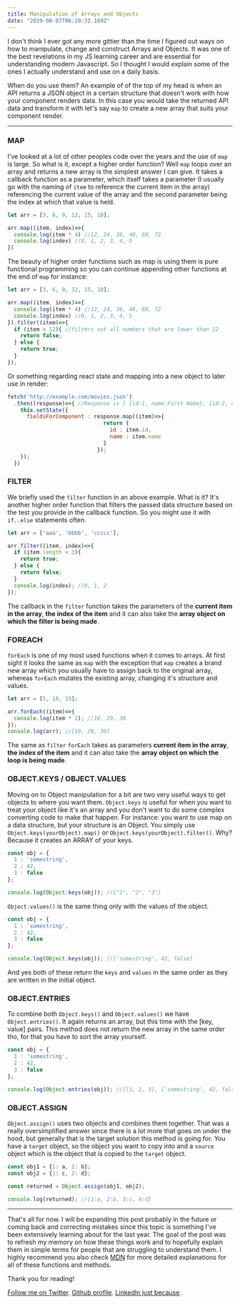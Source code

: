 ```yaml
---
title: Manipulation of Arrays and Objects
date: "2019-08-07T06:20:32.169Z"
---
```


I don't think I ever got any more gittier than the time I figured out ways on how to manipulate, change and construct Arrays and Objects. It was one of the best revelations in my JS learning career and are essential for understanding modern Javascript. So I thought I would explain some of the ones I actually understand and use on a daily basis.

When do you use them? An example of of the top of my head is when an API returns a JSON object in a certain structure that doesn't work with how your component renders data. In this case you would take the returned API data and transform it with let's say `map` to create a new array that suits your component render.

---

### MAP ###

I've looked at a lot of other peoples code over the years and the use of `map` is large. So what is it, except a higher order function? Well `map` loops over an array and returns a new array is the simplest answer I can give. It takes a callback function as a parameter, which itself takes a parameter (I usually go with the naming of `item` to reference the current item in the array) referencing the current value of the array and the second parameter being the index at which that value is held.

```javascript
let arr = [3, 6, 9, 12, 15, 18];

arr.map((item, index)=>{
  console.log(item * 4) //12, 24, 36, 48, 60, 72
  console.log(index) //0, 1, 2, 3, 4, 5
})
```

The beauty of higher order functions such as map is using them is pure functional programming so you can continue appending other functions at the end of `map` for instance:

```javascript
let arr = [3, 6, 9, 12, 15, 18];

arr.map((item, index)=>{
  console.log(item * 4) //12, 24, 36, 48, 60, 72
  console.log(index) //0, 1, 2, 3, 4, 5
}).filter((item)=>{
  if (item < 12){ //filters out all numbers that are lower than 12
    return false;
  } else {
    return true;
  }
});
```

Or something regarding react state and mapping into a new object to later use in render:
```javascript
fetch('http://example.com/movies.json')
  .then((response)=>{ //Response is [ {id:1, name:First Name}, {id:2, name:Second Name}, {id:3, name:Third Name} ]
    this.setState({
      fieldsForComponent : response.map((item)=>{
                              return {
                                id : item.id,
                                name : item.name
                              }
                            });
    });
  })
```

### FILTER ###

We briefly used the `filter` function in an above example. What is it? It's another higher order function that filters the passed data structure based on the test you provide in the callback function. So you might use it with `if..else` statements often.

```javascript
let arr = ['aaa', 'bbbb', 'ccccc'];

arr.filter((item, index)=>{
  if (item.length < 3){
    return true;
  } else {
    return false;
  }
  console.log(index); //0, 1, 2
});
```

The callback in the `filter` function takes the parameters of the **current item in the array**, **the index of the item** and it can also take the **array object on which the filter is being made**.

### FOREACH ###

`forEach` is one of my most used functions when it comes to arrays. At first sight it looks the same as `map` with the exception that `map` creates a brand new array which you usually have to assign back to the original array, whereas `forEach` mutates the existing array, changing it's structure and values.

```javascript
let arr = [5, 10, 15];

arr.forEach((item)=>{
  console.log(item * 2); //10, 20, 30
});
console.log(arr); //[10, 20, 30]
```

The same as `filter` `forEach` takes as parameters **current item in the array**, **the index of the item** and it can also take the **array object on which the loop is being made**.

### OBJECT.KEYS / OBJECT.VALUES ###

Moving on to Object manipulation for a bit are two very useful ways to get objects to where you want them. `Object.keys` is useful for when you want to treat your object like it's an array and you don't want to do some complex converting code to make that happen. For instance: you want to use map on a data structure, but your structure is an Object. You simply use `Object.keys(yourObject).map()` or `Object.keys(yourObject).filter()`. Why? Because it creates an ARRAY of your keys.

```javascript
const obj = {
  1 : 'somestring',
  2 : 42,
  3 : false
};

console.log(Object.keys(obj)); //["1", "2", "3"]
```

`Object.values()` is the same thing only with the values of the object.

```javascript
const obj = {
  1 : 'somestring',
  2 : 42,
  3 : false
};

console.log(Object.keys(obj)); //['somestring', 42, false]
```

And yes both of these return the `keys` and `values` in the same order as they are written in the initial object.

### OBJECT.ENTRIES ###

To combine both `Object.keys()` and `Object.values()` we have `Object.entries()`. It again returns an array, but this time with the [key, value] pairs. This method does not return the new array in the same order tho, for that you have to sort the array yourself.

```javascript
const obj = {
  1 : 'somestring',
  2 : 42,
  3 : false
};

console.log(Object.entries(obj)); //[[1, 2, 3], ['somestring', 42, false]] -> ORDER NOT GUARANTEED 
```

### OBJECT.ASSIGN ###

`Object.assign()` uses two objects and combines them together. That was a really oversimplified answer since there is a lot more that goes on under the hood, but generally that is the target solution this method is going for. You have a `target` object, so the object you want to copy into and a `source` object which is the object that is copied to the `target` object.

```javascript
const obj1 = {1: a, 2: b};
const obj2 = {1: c, 2: d};

const returned = Object.assign(obj1, obj2);

console.log(returned); //{1:a, 2:b, 3:c, 4:d} 
```

---

That's all for now. I will be expanding this post probably in the future or coming back and correcting mistakes since this topic is something I've been extensively learning about for the last year. The goal of the post was to refresh my memory on how these things work and to hopefully explain them in simple terms for people that are struggling to understand them. I highly recommend you also check [MDN](https://developer.mozilla.org/en-US/) for more detailed explanations for all of these functions and methods.

Thank you for reading!

[Follow me on Twitter](https://twitter.com/zasuh_).
[Github profile](https://github.com/zasuh).
[LinkedIn just because](https://www.linkedin.com/in/zasuhadolnik/).
